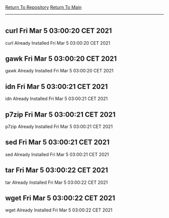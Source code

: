 [Return To Repository](https://github.com/bast69/piholeparser/)
[Return To Main](https://github.com/bast69/piholeparser/blob/master/RecentRunLogs/Mainlog.md)
____________________________________
# 
## curl Fri Mar  5 03:00:20 CET 2021
curl Already Installed Fri Mar  5 03:00:20 CET 2021
## gawk Fri Mar  5 03:00:20 CET 2021
gawk Already Installed Fri Mar  5 03:00:20 CET 2021
## idn Fri Mar  5 03:00:21 CET 2021
idn Already Installed Fri Mar  5 03:00:21 CET 2021
## p7zip Fri Mar  5 03:00:21 CET 2021
p7zip Already Installed Fri Mar  5 03:00:21 CET 2021
## sed Fri Mar  5 03:00:21 CET 2021
sed Already Installed Fri Mar  5 03:00:21 CET 2021
## tar Fri Mar  5 03:00:22 CET 2021
tar Already Installed Fri Mar  5 03:00:22 CET 2021
## wget Fri Mar  5 03:00:22 CET 2021
wget Already Installed Fri Mar  5 03:00:22 CET 2021
